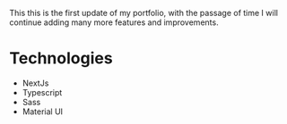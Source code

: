 This this is the first update of my portfolio, with the passage of time I will continue adding many more features and improvements.

# Technologies

- NextJs
- Typescript
- Sass
- Material UI
